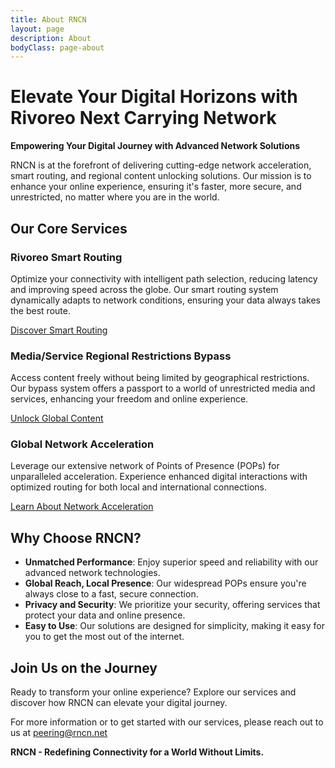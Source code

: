 ```yaml
---
title: About RNCN
layout: page
description: About
bodyClass: page-about
---
```



# Elevate Your Digital Horizons with Rivoreo Next Carrying Network

**Empowering Your Digital Journey with Advanced Network Solutions**

RNCN is at the forefront of delivering cutting-edge network acceleration, smart routing, and regional content unlocking solutions. Our mission is to enhance your online experience, ensuring it's faster, more secure, and unrestricted, no matter where you are in the world.

## Our Core Services

### **Rivoreo Smart Routing**

Optimize your connectivity with intelligent path selection, reducing latency and improving speed across the globe. Our smart routing system dynamically adapts to network conditions, ensuring your data always takes the best route.

[Discover Smart Routing](https://rncn.net/services/smart-routing/)

### **Media/Service Regional Restrictions Bypass**

Access content freely without being limited by geographical restrictions. Our bypass system offers a passport to a world of unrestricted media and services, enhancing your freedom and online experience.

[Unlock Global Content](https://rncn.net/services/media-unlock-service/)

### **Global Network Acceleration**

Leverage our extensive network of Points of Presence (POPs) for unparalleled acceleration. Experience enhanced digital interactions with optimized routing for both local and international connections.

[Learn About Network Acceleration](https://rncn.net/participants.html)

## Why Choose RNCN?

- **Unmatched Performance**: Enjoy superior speed and reliability with our advanced network technologies.
- **Global Reach, Local Presence**: Our widespread POPs ensure you're always close to a fast, secure connection.
- **Privacy and Security**: We prioritize your security, offering services that protect your data and online presence.
- **Easy to Use**: Our solutions are designed for simplicity, making it easy for you to get the most out of the internet.

## Join Us on the Journey

Ready to transform your online experience? Explore our services and discover how RNCN can elevate your digital journey.

For more information or to get started with our services, please reach out to us at [peering@rncn.net](mailto:peering@rncn.net?subject=Customer%20Inquiry%20Regarding%20Peering%20and%20Transit%20Options)


**RNCN - Redefining Connectivity for a World Without Limits.**
